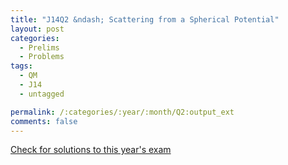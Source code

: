 ```yaml
---
title: "J14Q2 &ndash; Scattering from a Spherical Potential"
layout: post
categories:
  - Prelims
  - Problems
tags:
  - QM
  - J14
  - untagged

permalink: /:categories/:year/:month/Q2:output_ext
comments: false
---
```

<object data="2014J2Q.pdf" type="application/pdf" width="100%" height="500"></object>
<div class="message"><a href='https://princetonprelim.com/prelim/31/'>Check for solutions to this year's exam</a></div>